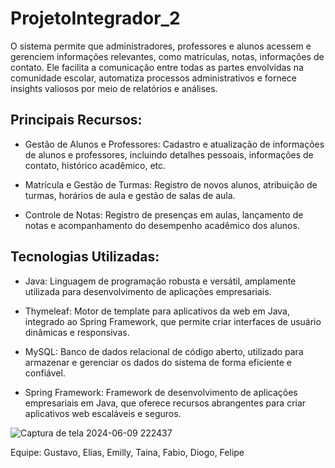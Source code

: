 # ProjetoIntegrador_2

O sistema permite que administradores, professores e alunos acessem e gerenciem informações relevantes, como matrículas, notas, informações de contato. Ele facilita a comunicação entre todas as partes envolvidas na comunidade escolar, automatiza processos administrativos e fornece insights valiosos por meio de relatórios e análises.


## Principais Recursos:

- Gestão de Alunos e Professores: Cadastro e atualização de informações de alunos e professores, incluindo detalhes pessoais, informações de contato, histórico acadêmico, etc.

- Matrícula e Gestão de Turmas: Registro de novos alunos, atribuição de turmas, horários de aula e gestão de salas de aula.

- Controle de Notas: Registro de presenças em aulas, lançamento de notas e acompanhamento do desempenho acadêmico dos alunos.

## Tecnologias Utilizadas:

- Java: Linguagem de programação robusta e versátil, amplamente utilizada para desenvolvimento de aplicações empresariais.

- Thymeleaf: Motor de template para aplicativos da web em Java, integrado ao Spring Framework, que permite criar interfaces de usuário dinâmicas e responsivas.

- MySQL: Banco de dados relacional de código aberto, utilizado para armazenar e gerenciar os dados do sistema de forma eficiente e confiável.

- Spring Framework: Framework de desenvolvimento de aplicações empresariais em Java, que oferece recursos abrangentes para criar aplicativos web escaláveis e seguros.


![Captura de tela 2024-06-09 222437](https://github.com/EliasBRodrigues/ProjetoIntegrador_2/assets/112342764/435d5127-a397-4d05-a88d-5ef09305da9f)


Equipe: Gustavo, Elias, Emilly, Taina, Fabio, Diogo, Felipe
